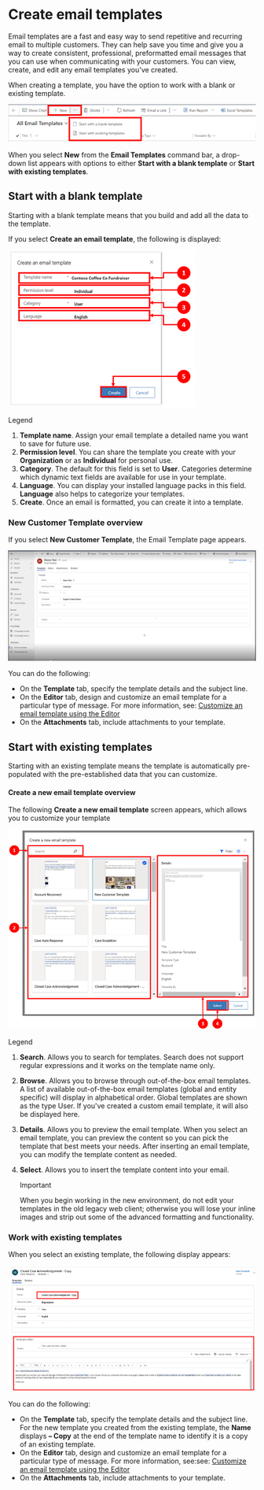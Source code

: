 # Create email templates

Email templates are a fast and easy way to send repetitive and recurring email to multiple customers. They can help save you time and give you a way to create consistent, professional, preformatted email messages that you can use when communicating with your customers. You can view, create, and edit any email templates you've created.

When creating a template, you have the option to work with a blank or existing template.

   ![Create an email template.](media\email-how-to-create-an-email-template-1a.png "Create an email template")

When you select **New** from the **Email Templates** command bar, a drop-down list appears with options to either **Start with a blank template** or **Start with existing templates**.

## Start with a blank template

Starting with a blank template means that you build and add all the data to the template.

If you select **Create an email template**, the following is displayed:

   ![Start with a blank template option.](media\email-create-an-email-template-1a.png "Start  with a blank template option")

Legend 
   1. **Template name**. Assign your email template a detailed name you want to save for future use.
   2. **Permission level**. You can share the template you create with your **Organization** or as  **Individual** for personal use.
   3. **Category**. The default for this field is set to **User**. Categories determine which dynamic text fields are available for use in your template.
   4. **Language**. You can display your installed language packs in this field. **Language** also helps to categorize your templates. 
   5. **Create**. Once an email is formatted, you can create it into a template.
   
### New Customer Template overview

If you select **New Customer Template**, the Email Template page appears. 

   ![Create a new email template.](media\new_template_builder.png "Start  with a blank template option")

You can do the following:

- On the **Template** tab, specify the template details and the subject line.
- On the **Editor** tab, design and customize an email template for a particular type of  message. For more information, see: [Customize an email template using the Editor](cs-template-options.md)
- On the **Attachments** tab, include attachments to your template.

## Start with existing templates

Starting with an existing template means the template is automatically pre-populated with the pre-established data that you can customize. 

#### Create a new email template overview

The following **Create a new email template** screen appears, which allows you to customize your template

  ![Start with existing templates.](media\email-start-with-existing-templates-1a.png "Start with existing templates")

   Legend
   1. **Search**. Allows you to search for templates. Search does not support regular expressions and it works on the template name only.
   2. **Browse**. Allows you to browse through out-of-the-box email templates. A list of available out-of-the-box email templates (global and entity specific) will display in alphabetical order. Global templates are shown as the type User. If you've created a custom email template, it will also be displayed here. 
   3. **Details**. Allows you to preview the email template.  When you select an email template, you can preview the content so you can pick the template that best meets your needs. After inserting an email template, you can modify the template content as needed.
   3. **Select**. Allows you to insert the template content into your email.

      > [!Important] 
      > When you begin working in the new environment, do not edit your templates in the old legacy web client; otherwise you will lose your inline images and strip out some of the advanced formatting and functionality.

### Work with existing templates

When you select an existing template, the following display appears:

   ![Creating email template copies.](media\email-template-copy-1a.png "Creating email template copies")

You can do the following:

- On the **Template** tab, specify the template details and the subject line. For the new template you created from the existing template, the **Name** displays **– Copy** at the end of the template name to identify it is a copy of an existing template.
- On the **Editor** tab, design and customize an email template for a particular type of  message. For more information, see:see: [Customize an email template using the Editor](cs-template-options.md)
- On the **Attachments** tab, include attachments to your template.